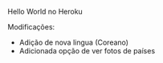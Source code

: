 Hello World no Heroku

Modificações: 
- Adição de nova lingua (Coreano)
- Adicionada opção de ver fotos de países